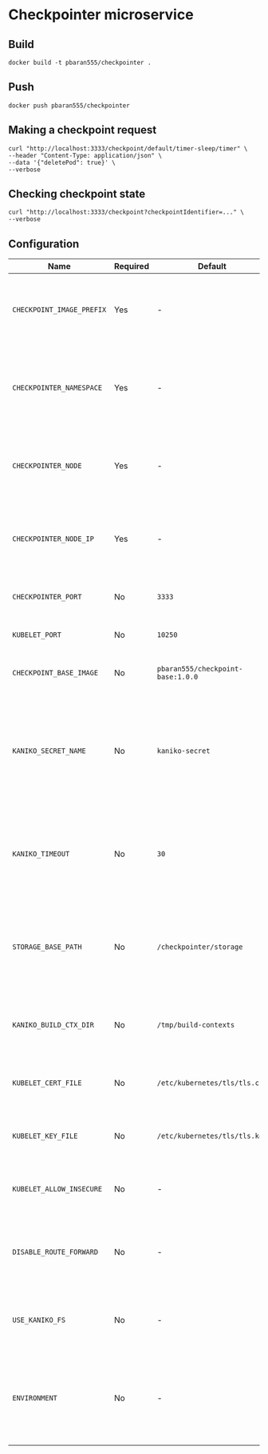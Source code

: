 # Checkpointer microservice

## Build
```shell
docker build -t pbaran555/checkpointer .
```

## Push
```shell
docker push pbaran555/checkpointer
```

## Making a checkpoint request
```shell
curl "http://localhost:3333/checkpoint/default/timer-sleep/timer" \
--header "Content-Type: application/json" \
--data '{"deletePod": true}' \
--verbose
```

## Checking checkpoint state
```shell
curl "http://localhost:3333/checkpoint?checkpointIdentifier=..." \
--verbose
```

## Configuration

| Name                      | Required | Default                           | Example                       | Description                                                                                                                        |
|---------------------------|----------|-----------------------------------|-------------------------------|------------------------------------------------------------------------------------------------------------------------------------|
| `CHECKPOINT_IMAGE_PREFIX` | Yes      | -                                 | `quay.io/pbaran/checkpointed` | The repository within container registry that Checkpointer will push images to.                                                    |
| `CHECKPOINTER_NAMESPACE`  | Yes      | -                                 | `kube-system`                 | Kubernetes Namespace that Checkpointer is running in. The value should be set by Kubernetes.                                       |
| `CHECKPOINTER_NODE`       | Yes      | -                                 | `worker-node`                 | Name of the Node that Checkpointer is running on. The value should be set by Kubernetes.                                           |
| `CHECKPOINTER_NODE_IP`    | Yes      | -                                 | `172.16.23.1`                 | IP address of the Node that Checkpointer is running on. The value should be set by Kubernetes.                                     |
| `CHECKPOINTER_PORT`       | No       | `3333`                            | `<---`                        | Port that Checkpointer should listen on.                                                                                           |
| `KUBELET_PORT`            | No       | `10250`                           | `<---`                        | Port that Kubelet listens on.                                                                                                      |
| `CHECKPOINT_BASE_IMAGE`   | No       | `pbaran555/checkpoint-base:1.0.0` | `<---`                        | Image that is used as base for checkpoint container.                                                                               |
| `KANIKO_SECRET_NAME`      | No       | `kaniko-secret`                   | `<---`                        | Name of the Kubernetes Secret with credentials for remote container registry. The secret has to exist in Checkpointer's Namespace. |
| `KANIKO_TIMEOUT`          | No       | `30`                              | `<---`                        | Time in seconds after which Checkpoint will timeout waiting for Kaniko Pod to reach a certain state.                               |
| `STORAGE_BASE_PATH`       | No       | `/checkpointer/storage`           | `<---`                        | Directory where Checkpointer will store checkpoint results needed for asynchronous API.                                            |
| `KANIKO_BUILD_CTX_DIR`    | No       | `/tmp/build-contexts`             | `<---`                        | Directory where Checkpointer will share build context with Kaniko.                                                                 |
| `KUBELET_CERT_FILE`       | No       | `/etc/kubernetes/tls/tls.crt`     | `<---`                        | File path to the tls certificate used for authentication to Kubelet.                                                               |
| `KUBELET_KEY_FILE`        | No       | `/etc/kubernetes/tls/tls.key`     | `<---`                        | File path to the private key used for authentication to Kubelet.                                                                   |
| `KUBELET_ALLOW_INSECURE`  | No       | -                                 | `true`                        | If set to `true`, Checkpointer will not verify Kubelet's TLS certificate.                                                          |
| `DISABLE_ROUTE_FORWARD`   | No       | -                                 | `true`                        | If set to `true`, disables the RoutingProxy. Should only be used in a single-Node cluster.                                         |
| `USE_KANIKO_FS`           | No       | -                                 | `true`                        | If set to `true`, uses the Kaniko File System strategy for checkpointing.                                                          |
| `ENVIRONMENT`             | No       | -                                 | `prod`                        | If set to `prod`, Checkpointer will run in Production mode. Currently just influences the log level and format.                    |

